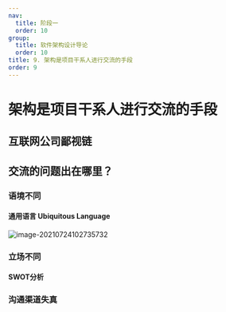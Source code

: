 ```yaml
---
nav:
  title: 阶段一
  order: 10
group:
  title: 软件架构设计导论
  order: 10
title: 9. 架构是项目干系人进行交流的手段
order: 9
---
```


# 架构是项目干系人进行交流的手段

## 互联网公司鄙视链

## 交流的问题出在哪里？

### 语境不同

#### 通用语言 Ubiquitous Language

![image-20210724102735732](https://wsk-mweb.oss-cn-hangzhou.aliyuncs.com/ipic/2021-07-24-022737.png)

### 立场不同

#### SWOT分析

### 沟通渠道失真


